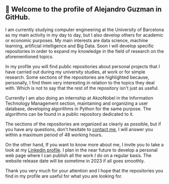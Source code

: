 ## 👋 Welcome to the profile of Alejandro Guzman in GitHub.

I am currently studying computer engineering at the University of Barcelona as my main activity in my day to day, but I also develop others for academic or economic purposes. My main interests are data science, machine learning, artificial intelligence and Big Data. Soon I will develop specific repositories in order to expand my knowledge in the field of research on the aforementioned topics.

In my profile you will find public repositories about personal projects that I have carried out during my university studies, at work or for simple research. Some sections of the repositories are highlighted because, personally, I find them very interesting in relation to the topics they deal with. Which is not to say that the rest of the repository isn't just as useful.

Currently I am also doing an internship at AkzoNobel in the Information Technology Management section, maintaining and organizing a user database, developing algorithms in Python for the same purpose. The algorithms can be found in a public repository dedicated to it.

The sections of the repositories are organized as clearly as possible, but if you have any questions, don't hesitate to [contact me](alejandroguzman.dg@gmail.com), I will answer you within a maximum period of 48 working hours.

On the other hand, If you want to know more about me, I invite you to take a look at my [Linkedin profile](https://www.linkedin.com/in/alejandro-guzman-requena-822b611b8/). I plan in the near future to develop a personal web page where I can publish all the work I do on a regular basis. The website release date will be sometime in 2023 if all goes smoothly.

Thank you very much for your attention and I hope that the repositories you find in my profile are useful for what you are looking for.
